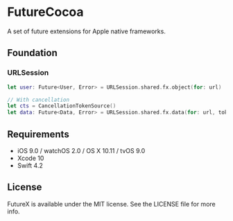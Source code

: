 # FutureCocoa

A set of future extensions for Apple native frameworks.

## Foundation

### URLSession

```swift
let user: Future<User, Error> = URLSession.shared.fx.object(for: url)

// With cancellation
let cts = CancellationTokenSource()
let data: Future<Data, Error> = URLSession.shared.fx.data(for: url, token: cts.token)
```
## Requirements

- iOS 9.0 / watchOS 2.0 / OS X 10.11 / tvOS 9.0
- Xcode 10
- Swift 4.2

## License

FutureX is available under the MIT license. See the LICENSE file for more info.
